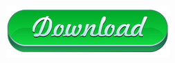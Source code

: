<div style="text-align: center;">
  
[![Download](https://github.com/yangyiqiu123/img_save/blob/main/%E2%80%94Pngtree%E2%80%94button_21731642.png "Alt Text")](https://github.com/yangyiqiu123/flask_sql_function/archive/refs/tags/v1.0.0.zip)

</div>
